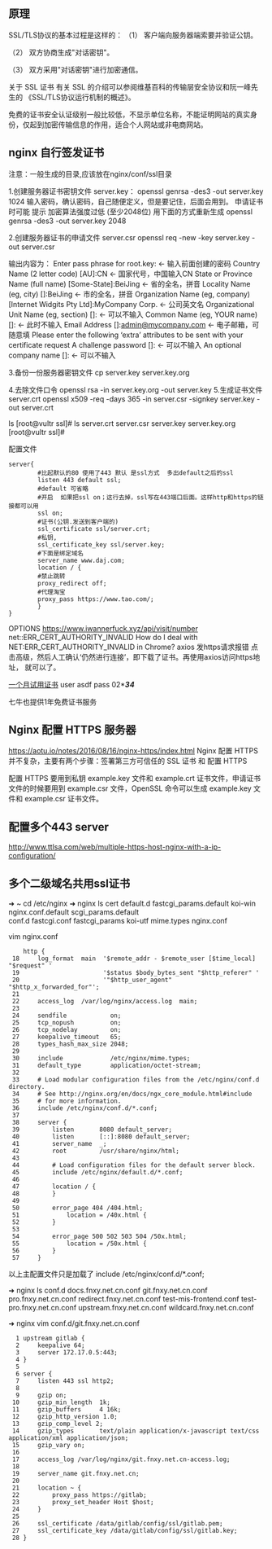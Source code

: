 ## 原理
SSL/TLS协议的基本过程是这样的：
（1） 客户端向服务器端索要并验证公钥。

（2） 双方协商生成"对话密钥"。

（3） 双方采用"对话密钥"进行加密通信。

关于 SSL 证书
有关 SSL 的介绍可以参阅维基百科的传输层安全协议和阮一峰先生的 《SSL/TLS协议运行机制的概述》。

免费的证书安全认证级别一般比较低，不显示单位名称，不能证明网站的真实身份，仅起到加密传输信息的作用，适合个人网站或非电商网站。

## nginx 自行签发证书

注意：一般生成的目录,应该放在nginx/conf/ssl目录

1.创建服务器证书密钥文件 server.key：
openssl genrsa -des3 -out server.key 1024
输入密码，确认密码，自己随便定义，但是要记住，后面会用到。
申请证书时可能 提示 加密算法强度过低 (至少2048位) 用下面的方式重新生成
openssl genrsa -des3 -out server.key 2048

2.创建服务器证书的申请文件 server.csr
openssl req -new -key server.key -out server.csr

输出内容为：
Enter pass phrase for root.key: ← 输入前面创建的密码 
Country Name (2 letter code) [AU]:CN ← 国家代号，中国输入CN 
State or Province Name (full name) [Some-State]:BeiJing ← 省的全名，拼音 
Locality Name (eg, city) []:BeiJing ← 市的全名，拼音 
Organization Name (eg, company) [Internet Widgits Pty Ltd]:MyCompany Corp. ← 公司英文名 
Organizational Unit Name (eg, section) []: ← 可以不输入 
Common Name (eg, YOUR name) []: ← 此时不输入 
Email Address []:admin@mycompany.com ← 电子邮箱，可随意填
Please enter the following ‘extra’ attributes 
to be sent with your certificate request 
A challenge password []: ← 可以不输入 
An optional company name []: ← 可以不输入

3.备份一份服务器密钥文件
cp server.key server.key.org

4.去除文件口令
openssl rsa -in server.key.org -out server.key
5.生成证书文件server.crt
openssl x509 -req -days 365 -in server.csr -signkey server.key -out server.crt

ls
[root@vultr ssl]# ls
server.crt  server.csr  server.key  server.key.org
[root@vultr ssl]#

配置文件
```
server{
		#比起默认的80 使用了443 默认 是ssl方式  多出default之后的ssl
        listen 443 default ssl;
		#default 可省略
		#开启  如果把ssl on；这行去掉，ssl写在443端口后面。这样http和https的链接都可以用
        ssl on;
		#证书(公钥.发送到客户端的)
        ssl_certificate ssl/server.crt;
		#私钥,
        ssl_certificate_key ssl/server.key;
		#下面是绑定域名
        server_name www.daj.com;
        location / {
		#禁止跳转
        proxy_redirect off;
		#代理淘宝
		proxy_pass https://www.tao.com/;  
        }        
}
```

OPTIONS https://www.iwannerfuck.xyz/api/visit/number net::ERR_CERT_AUTHORITY_INVALID
How do I deal with NET:ERR_CERT_AUTHORITY_INVALID in Chrome?
axios 发https请求报错
点击高级，然后人工确认‘仍然进行连接’，即下载了证书。再使用axios访问https地址， 就可以了。

[一个月试用证书](https://www.myssl.cn/)
user asdf pass 02****34***

七牛也提供1年免费证书服务

## Nginx 配置 HTTPS 服务器
https://aotu.io/notes/2016/08/16/nginx-https/index.html
Nginx 配置 HTTPS 并不复杂，主要有两个步骤：签署第三方可信任的 SSL 证书 和 配置 HTTPS

配置 HTTPS 要用到私钥 example.key 文件和 example.crt 证书文件，申请证书文件的时候要用到 example.csr 文件，OpenSSL 命令可以生成 example.key 文件和 example.csr 证书文件。


## 配置多个443 server
http://www.ttlsa.com/web/multiple-https-host-nginx-with-a-ip-configuration/


## 多个二级域名共用ssl证书
➜  ~ cd /etc/nginx
➜  nginx ls
cert    default.d   fastcgi_params.default  koi-win  nginx.conf.default  scgi_params.default  
conf.d  fastcgi.conf  fastcgi_params        koi-utf  mime.types  nginx.conf   

vim nginx.conf
```
	http {
 18     log_format  main  '$remote_addr - $remote_user [$time_local] "$request" '
 19                       '$status $body_bytes_sent "$http_referer" '
 20                       '"$http_user_agent" "$http_x_forwarded_for"';
 21
 22     access_log  /var/log/nginx/access.log  main;
 23
 24     sendfile            on;
 25     tcp_nopush          on;
 26     tcp_nodelay         on;
 27     keepalive_timeout   65;
 28     types_hash_max_size 2048;
 29
 30     include             /etc/nginx/mime.types;
 31     default_type        application/octet-stream;
 32
 33     # Load modular configuration files from the /etc/nginx/conf.d directory.
 34     # See http://nginx.org/en/docs/ngx_core_module.html#include
 35     # for more information.
 36     include /etc/nginx/conf.d/*.conf;
 37
 38     server {
 39         listen       8080 default_server;
 40         listen       [::]:8080 default_server;
 41         server_name  _;
 42         root         /usr/share/nginx/html;
 43
 44         # Load configuration files for the default server block.
 45         include /etc/nginx/default.d/*.conf;
 46
 47         location / {
 48         }
 49
 50         error_page 404 /404.html;
 51             location = /40x.html {
 52         }
 53
 54         error_page 500 502 503 504 /50x.html;
 55             location = /50x.html {
 56         }
 57     }
 ```

 以上主配置文件只是加载了 include /etc/nginx/conf.d/*.conf;

➜  nginx ls conf.d
docs.fnxy.net.cn.conf  git.fnxy.net.cn.conf  pro.fnxy.net.cn.conf  redirect.fnxy.net.cn.conf  test-mis-frontend.conf  test-pro.fnxy.net.cn.conf  upstream.fnxy.net.cn.conf  wildcard.fnxy.net.cn.conf

➜  nginx vim conf.d/git.fnxy.net.cn.conf
```
  1 upstream gitlab {
  2     keepalive 64;
  3     server 172.17.0.5:443;
  4 }
  5
  6 server {
  7     listen 443 ssl http2;
  8
  9     gzip on;
 10     gzip_min_length  1k;
 11     gzip_buffers     4 16k;
 12     gzip_http_version 1.0;
 13     gzip_comp_level 2;
 14     gzip_types       text/plain application/x-javascript text/css application/xml application/json;
 15     gzip_vary on;
 16
 17     access_log /var/log/nginx/git.fnxy.net.cn-access.log;
 18
 19     server_name git.fnxy.net.cn;
 20
 21     location ~ {
 22         proxy_pass https://gitlab;
 23         proxy_set_header Host $host;
 24     }
 25
 26     ssl_certificate /data/gitlab/config/ssl/gitlab.pem;
 27     ssl_certificate_key /data/gitlab/config/ssl/gitlab.key;
 28 }
```
